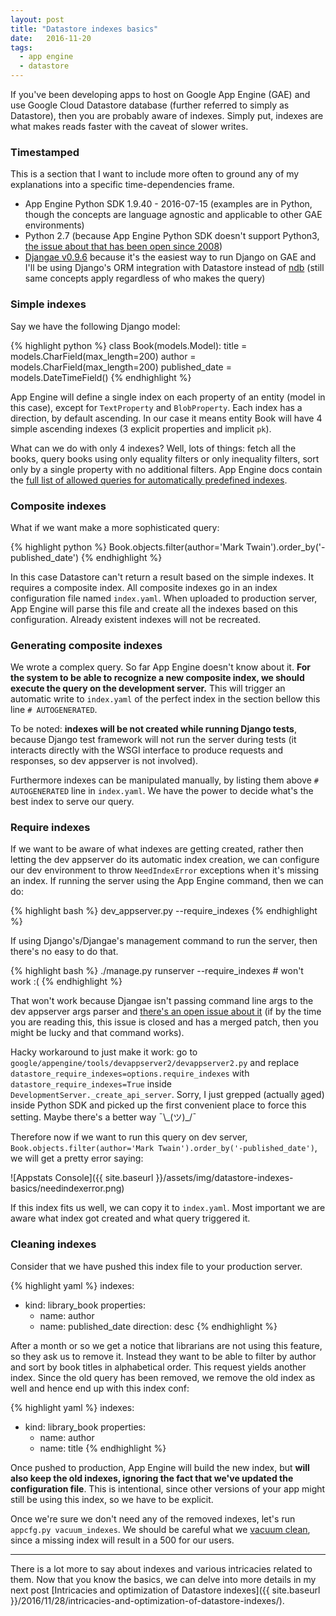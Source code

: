 ```yaml
---
layout: post
title: "Datastore indexes basics"
date:   2016-11-20
tags:
  - app engine
  - datastore
---
```


If you've been developing apps to host on Google App Engine (GAE) and use Google Cloud Datastore database (further referred to simply as Datastore), then you are probably aware of indexes. Simply put, indexes are what makes reads faster with the caveat of slower writes.

### Timestamped

This is a section that I want to include more often to ground any of my explanations into a specific time-dependencies frame.

* App Engine Python SDK 1.9.40 - 2016-07-15 (examples are in Python, though the concepts are language agnostic and applicable to other GAE environments)
* Python 2.7 (because App Engine Python SDK doesn't support Python3, [the issue about that has been open since 2008](https://code.google.com/p/googleappengine/issues/detail?id=909))
* [Djangae v0.9.6](https://github.com/potatolondon/djangae/releases/tag/v0.9.6) because it's the easiest way to run Django on GAE and I'll be using Django's ORM integration with Datastore instead of [ndb](https://cloud.google.com/appengine/docs/python/ndb/) (still same concepts apply regardless of who makes the query)

### Simple indexes

Say we have the following Django model:

{% highlight python %}
class Book(models.Model):
    title = models.CharField(max_length=200)
    author = models.CharField(max_length=200)
    published_date = models.DateTimeField()
{% endhighlight %}

App Engine will define a single index on each property of an entity (model in this case), except for `TextProperty` and `BlobProperty`. Each index has a direction, by default ascending. In our case it means entity Book will have 4 simple ascending indexes (3 explicit properties and implicit `pk`).

What can we do with only 4 indexes? Well, lots of things: fetch all the books, query books using only equality filters or only inequality filters, sort only by a single property with no additional filters. App Engine docs contain the [full list of allowed queries for automatically predefined indexes](https://cloud.google.com/appengine/docs/python/datastore/indexes#Python_Index_configuration).

### Composite indexes

What if we want make a more sophisticated query:

{% highlight python %}
Book.objects.filter(author='Mark Twain').order_by('-published_date')
{% endhighlight %}

In this case Datastore can't return a result based on the simple indexes. It requires a composite index. All composite indexes go in an index configuration file named `index.yaml`. When uploaded to production server, App Engine will parse this file and create all the indexes based on this configuration. Already existent indexes will not be recreated.

### Generating composite indexes

We wrote a complex query. So far App Engine doesn't know about it. **For the system to be able to recognize a new composite index, we should execute the query on the development server.** This will trigger an automatic write to `index.yaml` of the perfect index in the section bellow this line `# AUTOGENERATED`.

To be noted: **indexes will be not created while running Django tests**, because Django test framework will not run the server during tests (it interacts directly with the WSGI interface to produce requests and responses, so dev appserver is not involved).

Furthermore indexes can be manipulated manually, by listing them above `# AUTOGENERATED` line in `index.yaml`. We have the power to decide what's the best index to serve our query.

### Require indexes

If we want to be aware of what indexes are getting created, rather then letting the dev appserver do its automatic index creation, we can configure our dev environment to throw `NeedIndexError` exceptions when it's missing an index. If running the server using the App Engine command, then we can do:

{% highlight bash %}
dev_appserver.py --require_indexes
{% endhighlight %}

If using Django's/Djangae's management command to run the server, then there's no easy to do that.

{% highlight bash %}
./manage.py runserver --require_indexes  # won't work :(
{% endhighlight %}

That won't work because Djangae isn't passing command line args to the dev appserver args parser and [there's an open issue about it](https://github.com/potatolondon/djangae/pull/688) (if by the time you are reading this, this issue is closed and has a merged patch, then you might be lucky and that command works).

Hacky workaround to just make it work: go to `google/appengine/tools/devappserver2/devappserver2.py` and replace `datastore_require_indexes=options.require_indexes` with `datastore_require_indexes=True` inside `DevelopmentServer._create_api_server`. Sorry, I just grepped (actually [ag](https://github.com/ggreer/the_silver_searcher)ed) inside Python SDK and picked up the first convenient place to force this setting. Maybe there's a better way ¯\\\_(ツ)\_/¯

Therefore now if we want to run this query on dev server, `Book.objects.filter(author='Mark Twain').order_by('-published_date')`, we will get a pretty error saying:

![Appstats Console]({{ site.baseurl }}/assets/img/datastore-indexes-basics/needindexerror.png)

If this index fits us well, we can copy it to `index.yaml`. Most important we are aware what index got created and what
query triggered it.

### Cleaning indexes

Consider that we have pushed this index file to your production server.

{% highlight yaml %}
indexes:

- kind: library_book
  properties:
  - name: author
  - name: published_date
    direction: desc
{% endhighlight %}

After a month or so we get a notice that librarians are not using this feature, so they ask us to remove it. Instead they want to be able to filter by author and sort by book titles in alphabetical order. This request yields another index. Since the old query has been removed, we remove the old index as well and hence end up with this index conf:

{% highlight yaml %}
indexes:

- kind: library_book
  properties:
  - name: author
  - name: title
{% endhighlight %}

Once pushed to production, App Engine will build the new index, but **will also keep the old indexes, ignoring the fact that we've updated the configuration file**. This is intentional, since other versions of your app might still be using this index, so we have to be explicit.

Once we're sure we don't need any of the removed indexes, let's run `appcfg.py vacuum_indexes`. We should be careful what we [vacuum clean]((https://cloud.google.com/appengine/docs/python/tools/appcfg-arguments#vacuum_indexes)), since a missing index will result in a 500 for our users.

-----

There is a lot more to say about indexes and various intricacies related to them. Now that you know the basics, we can delve into more details in my next post [Intricacies and optimization of Datastore indexes]({{ site.baseurl }}/2016/11/28/intricacies-and-optimization-of-datastore-indexes/).

